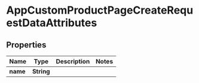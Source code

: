 

# AppCustomProductPageCreateRequestDataAttributes


## Properties

| Name | Type | Description | Notes |
|------------ | ------------- | ------------- | -------------|
|**name** | **String** |  |  |



